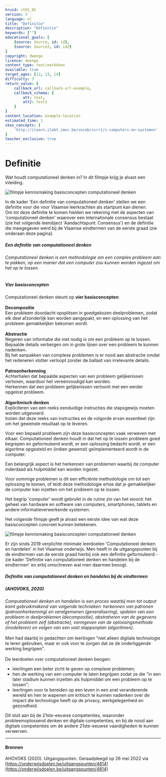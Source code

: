 ```yaml
---
hruid: ct01_01
version: 3
language: nl
title: "Definitie"
description: "Definitie"
keywords: [""]
educational_goals: [
    {source: Source, id: id}, 
    {source: Source2, id: id2}
]
copyright: dwengo
licence: dwengo
content_type: text/markdown
available: true
target_ages: [12, 13, 14]
difficulty: 3
return_value: {
    callback_url: callback-url-example,
    callback_schema: {
        att: test,
        att2: test2
    }
}
content_location: example-location
estimated_time: 1
skos_concepts: [
    'http://ilearn.ilabt.imec.be/vocab/curr1/s-computers-en-systemen'
]
teacher_exclusive: true
---
```

# Definitie

Wat houdt computationeel denken in? In dit filmpje krijg je alvast een inleiding.  

![](@youtube/https://www.youtube.com/embed/QrE3dtHFwas "filmpje kennismaking basisconcepten computationeel denken") 

In de kader 'Een definitie van computationeel denken' stellen we een definitie voor die voor Vlaamse leerkrachten als startpunt kan dienen.<br> 
Om tot deze definitie te komen hielden we rekening met de aspecten van 'computationeel denken' waarover een internationale consensus bestaat (zie het volgende leerobject 'Aandachtspunt: Consensus') en de definitie die meegegeven werd bij de Vlaamse eindtermen van de eerste graad (zie onderaan deze pagina).

<div class="alert alert-box alert-success">
    <strong><h5>Een definitie van computationeel denken</h5></strong> 
    <em>Computationeel denken is een methodologie om een complex probleem aan te pakken, op een manier dat een computer zou kunnen worden ingezet om het op te lossen.</em><br>
    <br>
    <strong><h5>Vier basisconcepten</h5></strong>
    Computationeel denken steunt op <strong>vier basisconcepten</strong>:<br>
    <br>
    <strong>Decompositie</strong><br>
    Een probleem doordacht opsplitsen in goedgekozen deelproblemen, zodat elk deel afzonderlijk kan worden aangepakt, en een oplossing van het probleem gemakkelijker bekomen wordt.<br>
    <br>
    <strong>Abstractie</strong><br>
    Negeren van informatie die niet nodig is om een probleem op te lossen. Bepaalde details verbergen om in grote lijnen over een probleem te kunnen nadenken.<br> 
    Bij het aanpakken van complexe problemen is er nood aan abstractie omdat het redeneren vlotter verloopt zonder de ballast van irrelevante details. <br>
    <br>
    <strong>Patroonherkenning</strong><br> 
    Achterhalen dat bepaalde aspecten van een probleem gelijkenissen vertonen, waardoor het vereenvoudigd kan worden.<br> 
    Herkennen dat een probleem gelijkenissen vertoont met een eerder opgelost probleem. <br>
    <br>
    <strong>Algoritmisch denken</strong><br> 
    Expliciteren van een reeks eenduidige instructies die stapsgewijs moeten worden uitgevoerd.<br> 
    Inzien dat deze reeks van instructies en de volgorde ervan essentieel zijn om het gewenste resultaat op te leveren.
</div> 

Voor een bepaald probleem zijn deze basisconcepten vaak verweven met elkaar. Computationeel denken houdt in dat het op te lossen probleem goed begrepen en geformuleerd wordt, er een oplossing bedacht wordt, er een algoritme opgesteld en (indien gewenst) geïmplementeerd wordt in de computer.

Een belangrijk aspect is het herkennen van problemen waarbij de computer inderdaad als hulpmiddel kan worden ingezet.

Voor sommige problemen is dit een efficiënte methodologie om tot een oplossing te komen, of leidt deze methodologie ertoe dat je gemakkelijker de computer kan inzetten om het probleem op te lossen. 
    
Het begrip 'computer' wordt gebruikt in de ruime zin van het woord: het geheel van hardware en software van computers, smartphones, tablets en andere informatieverwerkende systemen.

Het volgende filmpje geeft je alvast een eerste idee van wat deze basisconcepten concreet kunnen betekenen.  

![](@youtube/https://www.youtube.com/embed/eoJSlXszQh8 "filmpje kennismaking basisconcepten computationeel denken") 

Er zijn sinds 2019 verplichte minimale leerdoelen 'Computationeel denken en handelen' in het Vlaamse onderwijs. Men heeft in de uitgangspunten bij de eindtermen van de eerste graad hierbij ook een definitie geformuleerd - zie kader 'Definitie van computationeel denken en handelen bij de eindtermen' en erbij omschreven wat men daarmee beoogt.<br>

<div class="alert alert-box alert-success">
    <strong><h5>Definitie van computationeel denken en handelen bij de eindtermen</h5></strong> 
    <h5>(AHOVOKS, 2020)</h5> 
    <em>Computationeel denken en handelen is een proces waarbij men tot output komt gebruikmakend van volgende technieken: herkennen van patronen (patroonherkenning) en veralgemenen (generalisering), opdelen van een probleem in deelproblemen (decompositie), abstraheren van de gegevens of het probleem zelf (abstractie), vormgeven van de oplossingsmethode (modelleren) en volgen van een vast stappenplan (algoritmen).</em> <br>
    <br>
    Men had daarbij in gedachten om leerlingen "niet alleen digitale technologie te leren gebruiken, maar er ook voor te zorgen dat ze de onderliggende werking begrijpen".<br>
    <br>
    De leerdoelen over computationeel denken beogen: 
    <ul>
        <li>leerlingen een beter zicht te geven op complexe problemen;</li>
        <li>hen de werking van een computer te laten begrijpen zodat ze die "in een later stadium kunnen inzetten als hulpmiddel om een probleem op te lossen";</li>
        <li>leerlingen voor te bereiden op een leven in een snel veranderende wereld en hen te wapenen om kritisch te kunnen nadenken over de impact die technologie heeft op de privacy, werkgelegenheid en gezondheid.</li>
    </ul>
    Dit sluit aan bij de 21ste-eeuwse competenties, waaronder probleemoplossend denken en digitale competenties, en bij de nood aan digitale competenties om de andere 21ste-eeuwse vaardigheden te kunnen verwerven.   
</div> 

---

#### Bronnen 
AHOVOKS (2020). Uitgangspunten. Geraadpleegd op 26 mei 2022 via [https://onderwijsdoelen.be/uitgangspunten/4814](https://onderwijsdoelen.be/uitgangspunten/4814)
